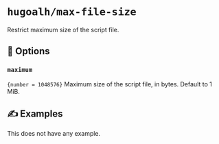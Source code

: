 # `hugoalh/max-file-size`

Restrict maximum size of the script file.

## 🔧 Options

### `maximum`

`{number = 1048576}` Maximum size of the script file, in bytes. Default to 1 MiB.

## ✍️ Examples

This does not have any example.
